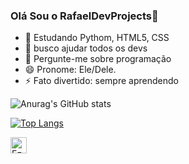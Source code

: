 ### Olá Sou o RafaelDevProjects👋

- 🌱 Estudando Pythom, HTML5, CSS
- 🤔 busco ajudar todos os devs
- 💬 Pergunte-me sobre programação
- 😄 Pronome: Ele/Dele.
- ⚡ Fato divertido: sempre aprendendo

![Anurag's GitHub stats](https://github-readme-stats.vercel.app/api?username=RafaelDevProjects&show_icons=true&theme=radical)

[![Top Langs](https://github-readme-stats.vercel.app/api/top-langs/?username=RafaelDevProjects&layout=compact)](https://github.com/anuraghazra/github-readme-stats)

</a>
<a href="https://www.linkedin.com/in/ezequiel-mathias-104092227" target="_blank"><img alt="Ezequiel LinkedIN" width="26px"  src="https://raw.githubusercontent.com/peterthehan/peterthehan/master/assets/linkedin.svg" />
</a>


